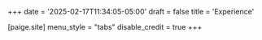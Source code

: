 +++
date = '2025-02-17T11:34:05-05:00'
draft = false 
title = 'Experience'

[paige.site]
menu_style = "tabs"
disable_credit = true
+++
